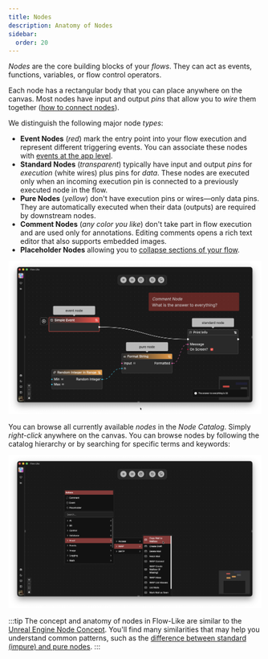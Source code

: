 ```yaml
---
title: Nodes
description: Anatomy of Nodes
sidebar:
  order: 20
---
```


*Nodes* are the core building blocks of your *flows*. They can act as events, functions, variables, or flow control operators.

Each node has a rectangular body that you can place anywhere on the canvas. Most nodes have input and output *pins* that allow you to *wire* them together ([how to connect nodes](/studio/connecting/)).

We distinguish the following major node *types*:
- **Event Nodes** (*red*) mark the entry point into your flow execution and represent different triggering events. You can associate these nodes with [events at the app level](/apps/events).
- **Standard Nodes** (*transparent*) typically have input and output *pins* for *execution* (white wires) plus pins for *data*. These nodes are executed only when an incoming execution pin is connected to a previously executed node in the flow.
- **Pure Nodes** (*yellow*) don't have execution pins or wires—only data pins. They are automatically executed when their data (outputs) are required by downstream nodes.
- **Comment Nodes** (*any color you like*) don't take part in flow execution and are used only for annotations. Editing comments opens a rich text editor that also supports embedded images.
- **Placeholder Nodes** allowing you to [collapse sections of your flow](/studio/layers/).

![A screenshot showing a simple flow with all major node types: standard (impure), pure nodes, event nodes, and comment nodes](../../../assets/FlowLikeNodes.webp)

You can browse all currently available *nodes* in the *Node Catalog*. Simply *right-click* anywhere on the canvas. You can browse nodes by following the catalog hierarchy or by searching for specific terms and keywords:

![A screenshot showing how you can right-click into the node catalog, e.g. browsing available nodes for mail operations](../../../assets/NodeCatalog.webp)

:::tip
The concept and anatomy of nodes in Flow-Like are similar to the [Unreal Engine Node Concept](https://dev.epicgames.com/documentation/en-us/unreal-engine/nodes-in-unreal-engine). You'll find many similarities that may help you understand common patterns, such as the [difference between standard (impure) and pure nodes](https://dev.epicgames.com/documentation/en-us/unreal-engine/functions-in-unreal-engine#purevsimpure).
:::
